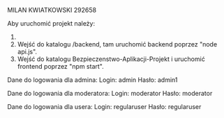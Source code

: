 MILAN KWIATKOWSKI 292658

Aby uruchomić projekt należy:

1. 
2. Wejść do katalogu /backend, tam uruchomić backend poprzez "node api.js".
3. Wejść do katalogu Bezpieczenstwo-Aplikacji-Projekt i uruchomić frontend poprzez "npm start".

Dane do logowania dla admina:
Login: admin
Hasło:  admin1

Dane do logowania dla moderatora:
Login: moderator
Hasło: moderator

Dane do logowania dla usera:
Login: regularuser
Hasło: regularuser